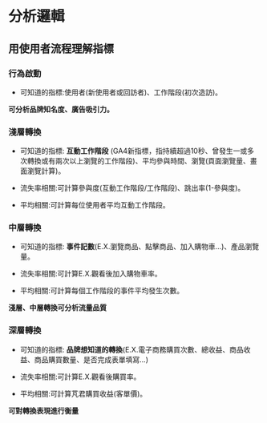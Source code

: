 # 分析邏輯

## 用使用者流程理解指標

### 行為啟動

* 可知道的指標:使用者(新使用者或回訪者)、工作階段(初次造訪)。

**可分析品牌知名度、廣告吸引力。**

### 淺層轉換

* 可知道的指標: **互動工作階段** (GA4新指標，指持續超過10秒、曾發生一或多次轉換或有兩次以上瀏覽的工作階段)、平均參與時間、瀏覽(頁面瀏覽量、畫面瀏覽計算)。

* 流失率相關:可計算參與度(互動工作階段/工作階段)、跳出率(1-參與度)。

* 平均相關:可計算每位使用者平均互動工作階段。

### 中層轉換

* 可知道的指標: **事件記數**(E.X.瀏覽商品、點擊商品、加入購物車...)、產品瀏覽量。

* 流失率相關:可計算E.X.觀看後加入購物車率。

* 平均相關:可計算每個工作階段的事件平均發生次數。

**淺層、中層轉換可分析流量品質**

### 深層轉換

* 可知道的指標: **品牌想知道的轉換**(E.X.電子商務購買次數、總收益、商品收益、商品購買數量、是否完成表單填寫...)

* 流失率相關:可計算E.X.觀看後購買率。

* 平均相關:可計算芃君購買收益(客單價)。

**可對轉換表現進行衡量**

